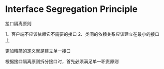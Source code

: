 # Interface Segregation Principle
接口隔离原则

1、客户端不应该依赖它不需要的接口
2、类间的依赖关系应该建立在最小的接口上

更加精简的定义就是建立单一接口

根据接口隔离原则拆分接口时，首先必须满足单一职责原则


